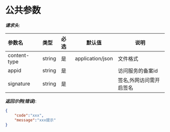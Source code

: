 # 公共参数

***请求头***:
<!--doc.parameter position=body httpStatus="200" _column="name,type,required,default,description"-->
|参数名|类型|必选|默认值|说明|
|:----    |:---|:----- |-----   |-----   |
|content-type| string|是|application/json|文件格式|
|appid|string|是||访问服务的备案id|
|signature|string|是||签名,外网访问需开启签名|

***返回示例(错误)***:
<!--doc.response.example.error-->
```json
{
    "code":"xxx",
    "message":"xxx提示"
}
```